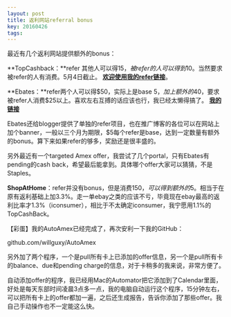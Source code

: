 ```yaml
---
layout: post
title: 返利网站referral bonus
key: 20160426
tags:
---
```


最近有几个返利网站提供额外的bonus：


**TopCashback：**refer 其他人可以得$15，被refer的人可以得到$10。当然要求被refer的人有消费。5月4日截止。
**[欢迎使用我的refer链接](http://www.topcashback.com/ref/shamrock)**。


**Ebates：**refer两个人可以得$50，实际上是base $5，加上额外的$40，要求被refer人消费$25以上。喜欢左右互搏的话应该也行，我已经太懒得搞了。
**[我的链接](http://www.ebates.com/rf.do?referrerid=pn3%2FBSjsI1XhPFkeH8jeKQ%3D%3D&eeid=28187)**

Ebates还给blogger提供了单独的refer项目，也在推广博客的各位可以在网站上加个banner，一般以三个月为期限，$5每个refer是base，达到一定数量有额外的bonus。算下来如果refer的够多，奖励还是很丰盛的。

另外最近有一个targeted Amex offer，我尝试了几个portal，只有Ebates有pending的cash back，希望最后能拿到。具体哪个offer大家可以猜猜，不是Staples。


**ShopAtHome**：refer并没有bonus，但是消费$150，可以得到额外的$5。相当于在原有返利基础上加3.3%。走一单ebay之类的应该不亏，毕竟现在ebay最高的返利比率才1.3%（iconsumer），相比于不太确定iconsumer，我宁愿用1.1%的TopCashBack。

【彩蛋】我的AutoAmex已经完成了，再次安利一下我的GitHub：

github.com/willguxy/AutoAmex

另外加了两个程序，一个是pull所有卡上已添加的offer信息，另一个是pull所有卡的balance、due和pending charge的信息，对于卡稍多的我来说，非常方便了。

自动添加offer的程序，我已经用Mac的Automator把它添加到了Calendar里面，好处是每天东部时间凌晨3点多一点，我的电脑自动运行这个程序，15分钟左右，可以把所有卡上的offer都加一遍，之后还生成报告，告诉你添加了那些offer。我自己手动操作也不一定能这么快。